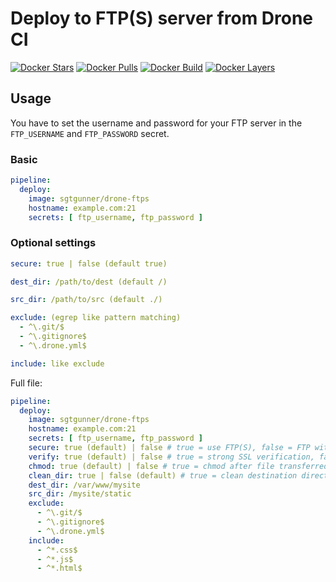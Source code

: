 # Deploy to FTP(S) server from Drone CI

[![Docker Stars](https://img.shields.io/docker/stars/sgtgunner/drone-ftps.svg)](https://hub.docker.com/r/sgtgunner/drone-ftps/)
[![Docker Pulls](https://img.shields.io/docker/pulls/sgtgunner/drone-ftps.svg)](https://hub.docker.com/r/sgtgunner/drone-ftps/)
[![Docker Build](https://img.shields.io/docker/build/sgtgunner/drone-ftps.svg)](https://hub.docker.com/r/sgtgunner/drone-ftps/)
[![Docker Layers](https://images.microbadger.com/badges/image/sgtgunner/drone-ftps.svg)](https://hub.docker.com/r/sgtgunner/drone-ftps/)

## Usage

You have to set the username and password for your FTP server in the `FTP_USERNAME` and `FTP_PASSWORD` secret.

### Basic

```yaml
pipeline:
  deploy:
    image: sgtgunner/drone-ftps
    hostname: example.com:21
    secrets: [ ftp_username, ftp_password ]
```

### Optional settings

```yaml
secure: true | false (default true)

dest_dir: /path/to/dest (default /)

src_dir: /path/to/src (default ./)

exclude: (egrep like pattern matching)
  - ^\.git/$
  - ^\.gitignore$
  - ^\.drone.yml$

include: like exclude
```

Full file:

```yaml
pipeline:
  deploy:
    image: sgtgunner/drone-ftps
    hostname: example.com:21
    secrets: [ ftp_username, ftp_password ]
    secure: true (default) | false # true = use FTP(S), false = FTP without SSL
    verify: true (default) | false # true = strong SSL verification, false = supress SSL verification error
    chmod: true (default) | false # true = chmod after file transferred, false = no chmod after file transferred
    clean_dir: true | false (default) # true = clean destination directory before transferring files, false = don't clean
    dest_dir: /var/www/mysite
    src_dir: /mysite/static
    exclude:
      - ^\.git/$
      - ^\.gitignore$
      - ^\.drone.yml$
    include:
      - ^*.css$
      - ^*.js$
      - ^*.html$
```

